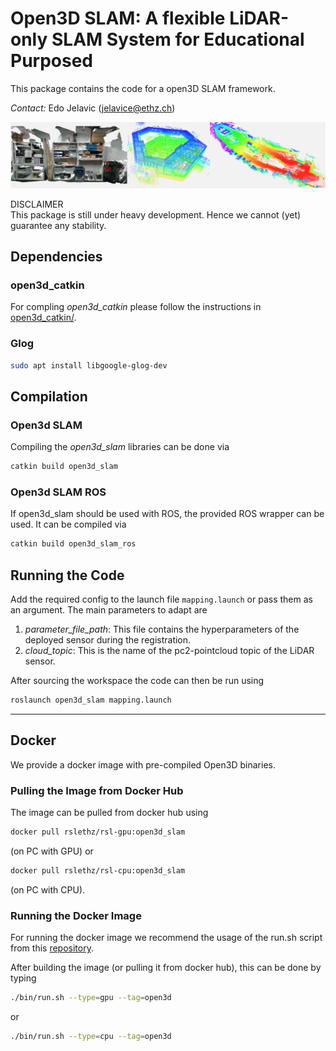 # Open3D SLAM: A flexible LiDAR-only SLAM System for Educational Purposed

This package contains the code for a open3D SLAM framework.

*Contact:* Edo Jelavic (jelavice@ethz.ch)

![title_img](doc/o3d_slam.png)

DISCLAIMER  
This package is still under heavy development. Hence we cannot (yet) guarantee any stability.

## Dependencies

### open3d_catkin
For compling _open3d_catkin_ please follow the instructions in [open3d_catkin/](open3d_catkin/).

### Glog
```bash
sudo apt install libgoogle-glog-dev
```

## Compilation
### Open3d SLAM
Compiling the _open3d_slam_ libraries can be done via
```bash
catkin build open3d_slam
```

### Open3d SLAM ROS
If open3d_slam should be used with ROS, the provided ROS wrapper can be used.
It can be compiled via
```bash
catkin build open3d_slam_ros
```

## Running the Code

Add the required config to the launch file `mapping.launch` or pass them as an argument.
The main parameters to adapt are
1. _parameter_file_path_: This file contains the hyperparameters of the deployed sensor during the registration.
2. _cloud_topic_: This is the name of the pc2-pointcloud topic of the LiDAR sensor.

After sourcing the workspace the code can then be run using
```bash
roslaunch open3d_slam mapping.launch
```

--------------------------------------

## Docker
We provide a docker image with pre-compiled Open3D binaries.

### Pulling the Image from Docker Hub

The image can be pulled from docker hub using
```bash
docker pull rslethz/rsl-gpu:open3d_slam
```
(on PC with GPU) or
```bash
docker pull rslethz/rsl-cpu:open3d_slam
```
(on PC with CPU).

### Running the Docker Image

For running the docker image we recommend the usage of the run.sh script from this [repository](https://github.com/leggedrobotics/rsl_docker).

After building the image (or pulling it from docker hub), this can be done by typing
```bash
./bin/run.sh --type=gpu --tag=open3d
```
or
```bash
./bin/run.sh --type=cpu --tag=open3d
```
